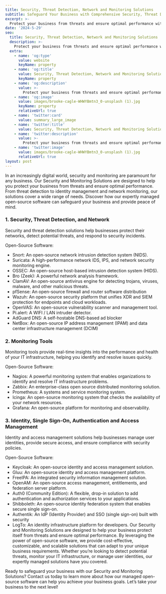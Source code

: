 ```yaml
---
title: Security, Threat Detection, Network and Monitoring Solutions
subtitle: Safeguard Your Business with Comprehensive Security, Threat Detection and Monitoring Software Solutions
excerpt: >-
  Protect your business from threats and ensure optimal performance with our Security and Monitoring Solutions. Our expertly managed open-source software provides robust security measures and real-time monitoring capabilities.
date: '2024-5-29'
seo:
  title: Security, Threat Detection, Network and Monitoring Solutions | Solutions - Julz Insight
  description: >-
    Protect your business from threats and ensure optimal performance with our Security and Monitoring Solutions. Our expertly managed open-source software provides robust security measures and real-time monitoring capabilities.
  extra:
    - name: 'og:type'
      value: website
      keyName: property
    - name: 'og:title'
      value: Security, Threat Detection, Network and Monitoring Solutions | Solutions - Julz Insight
      keyName: property
    - name: 'og:description'
      value: >-
        Protect your business from threats and ensure optimal performance with our Security and Monitoring Solutions. Our expertly managed open-source software provides robust security measures and real-time monitoring capabilities.
    - name: 'og:image'
      value: images/brooke-cagle-WHWYBmtn3_0-unsplash (1).jpg
      keyName: property
      relativeUrl: true
    - name: 'twitter:card'
      value: summary_large_image
    - name: 'twitter:title'
      value: Security, Threat Detection, Network and Monitoring Solutions | Solutions - Julz Insight
    - name: 'twitter:description'
      value: >-
        Protect your business from threats and ensure optimal performance with our Security and Monitoring Solutions. Our expertly managed open-source software provides robust security measures and real-time monitoring capabilities.
    - name: 'twitter:image'
      value: images/brooke-cagle-WHWYBmtn3_0-unsplash (1).jpg
      relativeUrl: true
layout: post
---
```


In an increasingly digital world, security and monitoring are paramount for any business. Our Security and Monitoring Solutions are designed to help you protect your business from threats and ensure optimal performance. From threat detection to identity management and network monitoring, our solutions cover a wide range of needs. Discover how our expertly managed open-source software can safeguard your business and provide peace of mind.

### 1. Security, Threat Detection, and Network
Security and threat detection solutions help businesses protect their networks, detect potential threats, and respond to security incidents.

Open-Source Software:
- Snort: An open-source network intrusion detection system (NIDS).
- Suricata: A high-performance network IDS, IPS, and network security monitoring engine.
- OSSEC: An open-source host-based intrusion detection system (HIDS).
- Bro (Zeek): A powerful network analysis framework.
- ClamAV: An open-source antivirus engine for detecting trojans, viruses, malware, and other malicious threats.
- pfSense: An open-source firewall and router software distribution
- Wazuh: An open-source security platform that unifies XDR and SIEM protection for endpoints and cloud workloads.
- OpenVAS: An open-source vulnerability scanner and management tool.
- Pi.alert: A WIFI / LAN intruder detector.
- AdGuard DNS: A self-hostable DNS-based ad blocker
- NetBox: An open-source IP address management (IPAM) and data center infrastructure management (DCIM)

### 2. Monitoring Tools
Monitoring tools provide real-time insights into the performance and health of your IT infrastructure, helping you identify and resolve issues quickly.

Open-Source Software:
- Nagios: A powerful monitoring system that enables organizations to identify and resolve IT infrastructure problems.
- Zabbix: An enterprise-class open source distributed monitoring solution.
- Prometheus: A systems and service monitoring system.
- Icinga: An open-source monitoring system that checks the availability of your network resources.
- Grafana: An open-source platform for monitoring and observability.

### 3. Identity, Single Sign-On, Authentication and Access Management
Identity and access management solutions help businesses manage user identities, provide secure access, and ensure compliance with security policies.

Open-Source Software:
- Keycloak: An open-source identity and access management solution.
- Gluu: An open-source identity and access management platform.
- FreeIPA: An integrated security information management solution.
- OpenAM: An open-source access management, entitlements, and federation server platform.
- Auth0 (Community Edition): A flexible, drop-in solution to add authentication and authorization services to your applications.
- Shibboleth: An open-source identity federation system that enables secure single sign-on.
- Authentik: An IdP (Identity Provider) and SSO (single sign-on) built with security
- LogTo: An identity infrastructure platform for developers.
Our Security and Monitoring Solutions are designed to help your business protect itself from threats and ensure optimal performance. By leveraging the power of open-source software, we provide cost-effective, customizable, and scalable solutions that can adapt to your unique business requirements. Whether you’re looking to detect potential threats, monitor your IT infrastructure, or manage user identities, our expertly managed solutions have you covered.

Ready to safeguard your business with our Security and Monitoring Solutions? Contact us today to learn more about how our managed open-source software can help you achieve your business goals. Let’s take your business to the next level!
